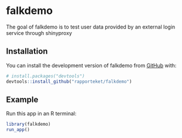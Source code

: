 
# falkdemo

<!-- badges: start -->
<!-- badges: end -->

The goal of falkdemo is to test user data provided by an external login service through shinyproxy

## Installation

You can install the development version of falkdemo from [GitHub](https://github.com/) with:

``` r
# install.packages("devtools")
devtools::install_github("rapporteket/falkdemo")
```

## Example

Run this app in an R terminal:

``` r
library(falkdemo)
run_app()
```


